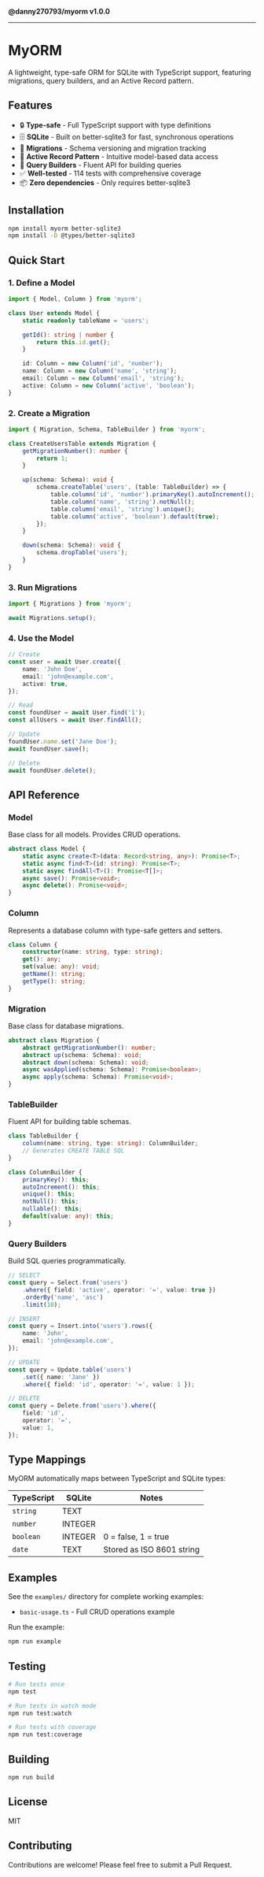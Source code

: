 **@danny270793/myorm v1.0.0**

***

# MyORM

A lightweight, type-safe ORM for SQLite with TypeScript support, featuring migrations, query builders, and an Active Record pattern.

## Features

- 🔒 **Type-safe** - Full TypeScript support with type definitions
- 🗄️ **SQLite** - Built on better-sqlite3 for fast, synchronous operations
- 🔄 **Migrations** - Schema versioning and migration tracking
- 🎯 **Active Record Pattern** - Intuitive model-based data access
- 🔨 **Query Builders** - Fluent API for building queries
- ✅ **Well-tested** - 114 tests with comprehensive coverage
- 📦 **Zero dependencies** - Only requires better-sqlite3

## Installation

```bash
npm install myorm better-sqlite3
npm install -D @types/better-sqlite3
```

## Quick Start

### 1. Define a Model

```typescript
import { Model, Column } from 'myorm';

class User extends Model {
    static readonly tableName = 'users';

    getId(): string | number {
        return this.id.get();
    }

    id: Column = new Column('id', 'number');
    name: Column = new Column('name', 'string');
    email: Column = new Column('email', 'string');
    active: Column = new Column('active', 'boolean');
}
```

### 2. Create a Migration

```typescript
import { Migration, Schema, TableBuilder } from 'myorm';

class CreateUsersTable extends Migration {
    getMigrationNumber(): number {
        return 1;
    }

    up(schema: Schema): void {
        schema.createTable('users', (table: TableBuilder) => {
            table.column('id', 'number').primaryKey().autoIncrement();
            table.column('name', 'string').notNull();
            table.column('email', 'string').unique();
            table.column('active', 'boolean').default(true);
        });
    }

    down(schema: Schema): void {
        schema.dropTable('users');
    }
}
```

### 3. Run Migrations

```typescript
import { Migrations } from 'myorm';

await Migrations.setup();
```

### 4. Use the Model

```typescript
// Create
const user = await User.create({
    name: 'John Doe',
    email: 'john@example.com',
    active: true,
});

// Read
const foundUser = await User.find('1');
const allUsers = await User.findAll();

// Update
foundUser.name.set('Jane Doe');
await foundUser.save();

// Delete
await foundUser.delete();
```

## API Reference

### Model

Base class for all models. Provides CRUD operations.

```typescript
abstract class Model {
    static async create<T>(data: Record<string, any>): Promise<T>;
    static async find<T>(id: string): Promise<T>;
    static async findAll<T>(): Promise<T[]>;
    async save(): Promise<void>;
    async delete(): Promise<void>;
}
```

### Column

Represents a database column with type-safe getters and setters.

```typescript
class Column {
    constructor(name: string, type: string);
    get(): any;
    set(value: any): void;
    getName(): string;
    getType(): string;
}
```

### Migration

Base class for database migrations.

```typescript
abstract class Migration {
    abstract getMigrationNumber(): number;
    abstract up(schema: Schema): void;
    abstract down(schema: Schema): void;
    async wasApplied(schema: Schema): Promise<boolean>;
    async apply(schema: Schema): Promise<void>;
}
```

### TableBuilder

Fluent API for building table schemas.

```typescript
class TableBuilder {
    column(name: string, type: string): ColumnBuilder;
    // Generates CREATE TABLE SQL
}

class ColumnBuilder {
    primaryKey(): this;
    autoIncrement(): this;
    unique(): this;
    notNull(): this;
    nullable(): this;
    default(value: any): this;
}
```

### Query Builders

Build SQL queries programmatically.

```typescript
// SELECT
const query = Select.from('users')
    .where({ field: 'active', operator: '=', value: true })
    .orderBy('name', 'asc')
    .limit(10);

// INSERT
const query = Insert.into('users').rows({
    name: 'John',
    email: 'john@example.com',
});

// UPDATE
const query = Update.table('users')
    .set({ name: 'Jane' })
    .where({ field: 'id', operator: '=', value: 1 });

// DELETE
const query = Delete.from('users').where({
    field: 'id',
    operator: '=',
    value: 1,
});
```

## Type Mappings

MyORM automatically maps between TypeScript and SQLite types:

| TypeScript | SQLite  | Notes                     |
| ---------- | ------- | ------------------------- |
| `string`   | TEXT    |                           |
| `number`   | INTEGER |                           |
| `boolean`  | INTEGER | 0 = false, 1 = true       |
| `date`     | TEXT    | Stored as ISO 8601 string |

## Examples

See the `examples/` directory for complete working examples:

- `basic-usage.ts` - Full CRUD operations example

Run the example:

```bash
npm run example
```

## Testing

```bash
# Run tests once
npm test

# Run tests in watch mode
npm run test:watch

# Run tests with coverage
npm run test:coverage
```

## Building

```bash
npm run build
```

## License

MIT

## Contributing

Contributions are welcome! Please feel free to submit a Pull Request.
